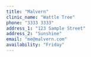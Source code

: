 ```yaml
---
title: "Malvern"
clinic_name: "Wattle Tree"
phone: "3333 3333"
address_1: "123 Sample Street"
address_2: "Sunshine"
email: "me@malvern.com"
availability: "Friday"
---
```

